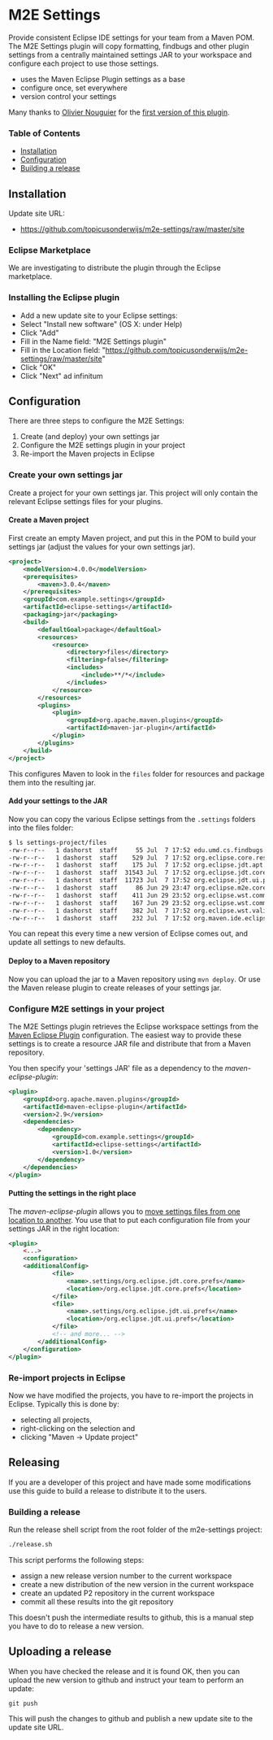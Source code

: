 # M2E Settings

Provide consistent Eclipse IDE settings for your team from a Maven POM.
The M2E Settings plugin will copy formatting, findbugs and other plugin
settings from a centrally maintained settings JAR to your workspace and
configure each project to use those settings.

 - uses the Maven Eclipse Plugin settings as a base
 - configure once, set everywhere
 - version control your settings

Many thanks to [Olivier Nouguier](https://github.com/cheleb) for the
[first version of this plugin](https://github.com/cheleb/m2e-settings).

### Table of Contents

 - [Installation](#installation)
 - [Configuration](#configuration)
 - [Building a release](https://github.com/topicusonderwijs/m2e-settings/blob/master/readme.markdown#releasing)

## Installation

Update site URL:

 - https://github.com/topicusonderwijs/m2e-settings/raw/master/site

### Eclipse Marketplace

We are investigating to distribute the plugin through the Eclipse
marketplace.

### Installing the Eclipse plugin

- Add a new update site to your Eclipse settings:
- Select "Install new software" (OS X: under Help)
- Click "Add"
- Fill in the Name field: "M2E Settings plugin"
- Fill in the Location field: "https://github.com/topicusonderwijs/m2e-settings/raw/master/site"
- Click "OK"
- Click "Next" ad infinitum

## Configuration

There are three steps to configure the M2E Settings:

1. Create (and deploy) your own settings jar
2. Configure the M2E settings plugin in your project
3. Re-import the Maven projects in Eclipse

### Create your own settings jar

Create a project for your own settings jar. This project will only
contain the relevant Eclipse settings files for your plugins.

#### Create a Maven project

First create an empty Maven project, and put this in the POM to build
your settings jar (adjust the values for your own settings jar).

``` xml
<project>
    <modelVersion>4.0.0</modelVersion>
    <prerequisites>
        <maven>3.0.4</maven>
    </prerequisites>
    <groupId>com.example.settings</groupId>
    <artifactId>eclipse-settings</artifactId>
    <packaging>jar</packaging>
    <build>
        <defaultGoal>package</defaultGoal>
        <resources>
            <resource>
                <directory>files</directory>
                <filtering>false</filtering>
                <includes>
                    <include>**/*</include>
                </includes>
            </resource>
        </resources>
        <plugins>
            <plugin>
                <groupId>org.apache.maven.plugins</groupId>
                <artifactId>maven-jar-plugin</artifactId>
            </plugin>
        </plugins>
    </build>
</project>
```

This configures Maven to look in the `files` folder for resources and
package them into the resulting jar.

#### Add your settings to the JAR

Now you can copy the various Eclipse settings from the `.settings`
folders into the files folder:

``` bash
$ ls settings-project/files
-rw-r--r--   1 dashorst  staff     55 Jul  7 17:52 edu.umd.cs.findbugs.plugin.eclipse.prefs
-rw-r--r--   1 dashorst  staff    529 Jul  7 17:52 org.eclipse.core.resources.prefs
-rw-r--r--   1 dashorst  staff    175 Jul  7 17:52 org.eclipse.jdt.apt.core.prefs
-rw-r--r--   1 dashorst  staff  31543 Jul  7 17:52 org.eclipse.jdt.core.prefs
-rw-r--r--   1 dashorst  staff  11723 Jul  7 17:52 org.eclipse.jdt.ui.prefs
-rw-r--r--   1 dashorst  staff     86 Jun 29 23:47 org.eclipse.m2e.core.prefs
-rw-r--r--   1 dashorst  staff    411 Jun 29 23:52 org.eclipse.wst.common.component
-rw-r--r--   1 dashorst  staff    167 Jun 29 23:52 org.eclipse.wst.common.project.facet.core.xml
-rw-r--r--   1 dashorst  staff    382 Jul  7 17:52 org.eclipse.wst.validation.prefs
-rw-r--r--   1 dashorst  staff    232 Jul  7 17:52 org.maven.ide.eclipse.prefs
```

You can repeat this every time a new version of Eclipse comes out, and
update all settings to new defaults.

#### Deploy to a Maven repository

Now you can upload the jar to a Maven repository using `mvn deploy`. Or
use the Maven release plugin to create releases of your settings jar.

### Configure M2E settings in your project

The M2E Settings plugin retrieves the Eclipse workspace settings from
the [Maven Eclipse Plugin][1] configuration. The easiest way to provide
these settings is to create a resource JAR file and distribute that
from a Maven repository.

You then specify your 'settings JAR' file as a dependency to the
*maven-eclipse-plugin*:

``` xml
<plugin>
    <groupId>org.apache.maven.plugins</groupId>
    <artifactId>maven-eclipse-plugin</artifactId>
    <version>2.9</version>
    <dependencies>
        <dependency>
            <groupId>com.example.settings</groupId>
            <artifactId>eclipse-settings</artifactId>
            <version>1.0</version>
        </dependency>
    </dependencies>
</plugin>
```

#### Putting the settings in the right place

The *maven-eclipse-plugin* allows you to [move settings files from one
location to another][2]. You use that to put each configuration file
from your settings JAR in the right location:

``` xml
<plugin>
    <...>
    <configuration>
    <additionalConfig>
            <file>
                <name>.settings/org.eclipse.jdt.core.prefs</name>
                <location>/org.eclipse.jdt.core.prefs</location>
            </file>
            <file>
                <name>.settings/org.eclipse.jdt.ui.prefs</name>
                <location>/org.eclipse.jdt.ui.prefs</location>
            </file>
            <!-- and more... -->
        </additionalConfig>
    </configuration>
</plugin>
```

### Re-import projects in Eclipse

Now we have modified the projects, you have to re-import the projects
in Eclipse. Typically this is done by:

 - selecting all projects,
 - right-clicking on the selection and
 - clicking "Maven → Update project"

## Releasing

If you are a developer of this project and have made some modifications use
this guide to build a release to distribute it to the users.

### Building a release

Run the release shell script from the root folder of the m2e-settings
project:

``` bash
./release.sh
```

This script performs the following steps:

- assign a new release version number to the current workspace
- create a new distribution of the new version in the current workspace
- create an updated P2 repository in the current workspace
- commit all these results into the git repository

This doesn't push the intermediate results to github, this is a manual
step you have to do to release a new version.

## Uploading a release

When you have checked the release and it is found OK, then you can
upload the new version to github and instruct your team to perform an
update:

```
git push
```

This will push the changes to github and publish a new update site to
the update site URL.


[1]: http://maven.apache.org/plugins/maven-eclipse-plugin
[2]: http://maven.apache.org/plugins/maven-eclipse-plugin/eclipse-mojo.html#additionalConfig
